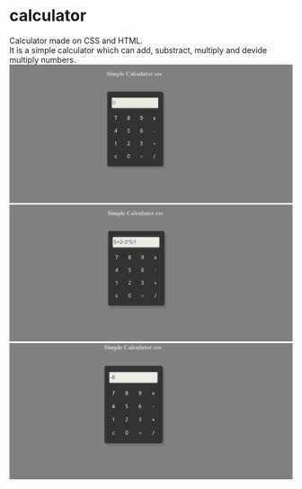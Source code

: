 # calculator
Calculator made on CSS and HTML.
<br>
It is a simple calculator which can add, substract, multiply and devide multiply numbers.
<br>
<img src="Capture.PNG">
<br>
<img src="c1.PNG">
<br>
<img src="c2.PNG">
